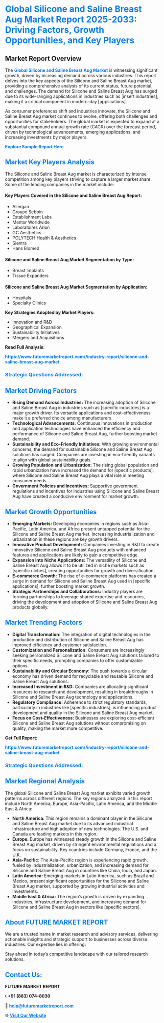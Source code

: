 <h1 style="color: #007BFF;">Global Silicone and Saline Breast Aug Market Report 2025-2033: Driving Factors, Growth Opportunities, and Key Players</h1>

<section id="overview">
<h2>Market Report Overview</h2>
<p>The <a href="https://www.futuremarketreport.com//industry-report/silicone-and-saline-breast-aug-market" style="color: #007BFF; text-decoration: none;"><strong>Global Silicone and Saline Breast Aug Market</strong></a> is witnessing significant growth, driven by increasing demand across various industries. This report delves into the key aspects of the Silicone and Saline Breast Aug market, providing a comprehensive analysis of its current status, future potential, and challenges. The demand for Silicone and Saline Breast Aug has surged due to its wide-ranging applications in industries such as [insert industries], making it a critical component in modern-day [applications].</p>
<p>As consumer preferences shift and industries innovate, the Silicone and Saline Breast Aug market continues to evolve, offering both challenges and opportunities for stakeholders. The global market is expected to expand at a substantial compound annual growth rate (CAGR) over the forecast period, driven by technological advancements, emerging applications, and increasing investments by major players.</p>
</section>

<section id="overview">
<p><a href="https://www.futuremarketreport.com//request-sample/reportId=79154" style="color: #007BFF; text-decoration: none;"><strong>Explore Sample Report Here</strong></a></p>
</section>

<section id="key-players">
<h2 style="color: #007BFF;">Market Key Players Analysis</h2>
<p>The Silicone and Saline Breast Aug market is characterized by intense competition among key players striving to capture a larger market share. Some of the leading companies in the market include:</p>
<h4>Key Players Covered in the Silicone and Saline Breast Aug Report:</h4>
<ul><li>Allergan</li><li>Groupe Sebbin</li><li>Establishment Labs</li><li>Mentor Worldwide</li><li>Laboratoires Arion</li><li>GC Aesthetics</li><li>POLYTECH Health &amp; Aesthetics</li><li>Sientra</li><li>Hans Biomed</li></ul>
<h4>Silicone and Saline Breast Aug Market Segmentation by Type:</h4>
<ul><li>Breast Implants</li><li>Tissue Expanders</li></ul>

<h4>Silicone and Saline Breast Aug Market Segmentation by Application:</h4>
<ul><li>Hospitals</li><li>Specialty Clinics</li></ul>
<p><strong>Key Strategies Adopted by Market Players:</strong></p>
<ul>
<li>Innovation and R&D</li>
<li>Geographical Expansion</li>
<li>Sustainability Initiatives</li>
<li>Mergers and Acquisitions</li>
</ul>
</section>

<section>
<p><strong>Read Full Analysis: </strong></p><a href="https://www.futuremarketreport.com//industry-report/silicone-and-saline-breast-aug-market" style="color: #007BFF; text-decoration: none;"><strong>https://www.futuremarketreport.com//industry-report/silicone-and-saline-breast-aug-market</strong></a>
<h3 style="color: #007BFF;">Strategic Questions Addressed:</h3>
</section>

<section id="driving-factors">
<h2 style="color: #007BFF;">Market Driving Factors</h2>
<ul>
<li><strong>Rising Demand Across Industries:</strong> The increasing adoption of Silicone and Saline Breast Aug in industries such as [specific industries] is a major growth driver. Its versatile applications and cost-effectiveness make it a preferred choice among manufacturers.</li>
<li><strong>Technological Advancements:</strong> Continuous innovations in production and application technologies have enhanced the efficiency and performance of Silicone and Saline Breast Aug, further boosting market demand.</li>
<li><strong>Sustainability and Eco-Friendly Initiatives:</strong> With growing environmental concerns, the demand for sustainable Silicone and Saline Breast Aug solutions has surged. Companies are investing in eco-friendly variants to align with global sustainability goals.</li>
<li><strong>Growing Population and Urbanization:</strong> The rising global population and rapid urbanization have increased the demand for [specific products], where Silicone and Saline Breast Aug plays a vital role in meeting consumer needs.</li>
<li><strong>Government Policies and Incentives:</strong> Supportive government regulations and incentives for industries using Silicone and Saline Breast Aug have created a conducive environment for market growth.</li>
</ul>
</section>

<section id="growth-opportunities">
<h2 style="color: #007BFF;">Market Growth Opportunities</h2>
<ul>
<li><strong>Emerging Markets:</strong> Developing economies in regions such as Asia-Pacific, Latin America, and Africa present untapped potential for the Silicone and Saline Breast Aug market. Increasing industrialization and urbanization in these regions are key growth drivers.</li>
<li><strong>Innovative Product Development:</strong> Companies investing in R&D to create innovative Silicone and Saline Breast Aug products with enhanced features and applications are likely to gain a competitive edge.</li>
<li><strong>Expansion into Niche Applications:</strong> The versatility of Silicone and Saline Breast Aug allows it to be utilized in niche markets such as [specific niches], creating opportunities for growth and diversification.</li>
<li><strong>E-commerce Growth:</strong> The rise of e-commerce platforms has created a surge in demand for Silicone and Saline Breast Aug used in [specific applications], further boosting market growth.</li>
<li><strong>Strategic Partnerships and Collaborations:</strong> Industry players are forming partnerships to leverage shared expertise and resources, driving the development and adoption of Silicone and Saline Breast Aug products globally.</li>
</ul>
</section>

<section id="trending-factors">
<h2 style="color: #007BFF;">Market Trending Factors</h2>
<ul>
<li><strong>Digital Transformation:</strong> The integration of digital technologies in the production and distribution of Silicone and Saline Breast Aug has improved efficiency and customer satisfaction.</li>
<li><strong>Customization and Personalization:</strong> Consumers are increasingly seeking personalized Silicone and Saline Breast Aug solutions tailored to their specific needs, prompting companies to offer customizable options.</li>
<li><strong>Sustainability and Circular Economy:</strong> The push towards a circular economy has driven demand for recyclable and reusable Silicone and Saline Breast Aug solutions.</li>
<li><strong>Increased Investment in R&D:</strong> Companies are allocating significant resources to research and development, resulting in breakthroughs in Silicone and Saline Breast Aug technology and applications.</li>
<li><strong>Regulatory Compliance:</strong> Adherence to strict regulatory standards, particularly in industries like [specific industries], is influencing product development and quality in the Silicone and Saline Breast Aug market.</li>
<li><strong>Focus on Cost-Effectiveness:</strong> Businesses are exploring cost-efficient Silicone and Saline Breast Aug solutions without compromising on quality, making the market more competitive.</li>
</ul>
</section>

<section>
<p><strong>Get Full Report: </strong></p><a href="https://www.futuremarketreport.com//industry-report/silicone-and-saline-breast-aug-market" style="color: #007BFF; text-decoration: none;"><strong>https://www.futuremarketreport.com//industry-report/silicone-and-saline-breast-aug-market</strong></a>
<h3 style="color: #007BFF;">Strategic Questions Addressed:</h3>
</section>


<section id="regional-analysis">
<h2 style="color: #007BFF;">Market Regional Analysis</h2>
<p>The global Silicone and Saline Breast Aug market exhibits varied growth patterns across different regions. The key regions analyzed in this report include North America, Europe, Asia-Pacific, Latin America, and the Middle East & Africa:</p>
<ul>
<li><strong>North America:</strong> This region remains a dominant player in the Silicone and Saline Breast Aug market due to its advanced industrial infrastructure and high adoption of new technologies. The U.S. and Canada are leading markets in this region.</li>
<li><strong>Europe:</strong> Europe has witnessed steady growth in the Silicone and Saline Breast Aug market, driven by stringent environmental regulations and a focus on sustainability. Key countries include Germany, France, and the U.K.</li>
<li><strong>Asia-Pacific:</strong> The Asia-Pacific region is experiencing rapid growth, fueled by industrialization, urbanization, and increasing demand for Silicone and Saline Breast Aug in countries like China, India, and Japan.</li>
<li><strong>Latin America:</strong> Emerging markets in Latin America, such as Brazil and Mexico, present significant opportunities for the Silicone and Saline Breast Aug market, supported by growing industrial activities and investments.</li>
<li><strong>Middle East & Africa:</strong> The region’s growth is driven by expanding industries, infrastructure development, and increasing demand for Silicone and Saline Breast Aug in sectors like [specific sectors].</li>
</ul>
</section>

<footer>
<h2 style="color: #007BFF;">About FUTURE MARKET REPORT</h2>
<p>We are a trusted name in market research and advisory services, delivering actionable insights and strategic support to businesses across diverse industries. Our expertise lies in offering:</p>

<p>Stay ahead in today’s competitive landscape with our tailored research solutions.</p>

<h2 style="color: #007BFF;">Contact Us:</h2>
<p><strong>FUTURE MARKET REPORT</strong></p>
<p>📞 <strong>+91 (883) 074-8030</strong></p>
<p>📧 <strong><a href="mailto:help@futuremarketreport.com" style="color: #007BFF;">help@futuremarketreport.com</a></strong></p>
<p>🌐 <strong><a href="https://www.futuremarketreport.com/" style="color: #007BFF;">Visit Our Website</a></strong></p>
</footer>